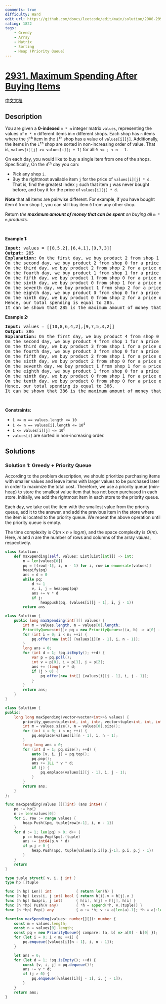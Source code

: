```yaml
---
comments: true
difficulty: Hard
edit_url: https://github.com/doocs/leetcode/edit/main/solution/2900-2999/2931.Maximum%20Spending%20After%20Buying%20Items/README_EN.md
rating: 1822
tags:
    - Greedy
    - Array
    - Matrix
    - Sorting
    - Heap (Priority Queue)
---
```


# [2931. Maximum Spending After Buying Items](https://leetcode.com/problems/maximum-spending-after-buying-items)

[中文文档](/solution/2900-2999/2931.Maximum%20Spending%20After%20Buying%20Items/README.md)

## Description

<p>You are given a <strong>0-indexed</strong> <code>m * n</code> integer matrix <code>values</code>, representing the values of <code>m * n</code> different items in <code>m</code> different shops. Each shop has <code>n</code> items where the <code>j<sup>th</sup></code> item in the <code>i<sup>th</sup></code> shop has a value of <code>values[i][j]</code>. Additionally, the items in the <code>i<sup>th</sup></code> shop are sorted in non-increasing order of value. That is, <code>values[i][j] &gt;= values[i][j + 1]</code> for all <code>0 &lt;= j &lt; n - 1</code>.</p>

<p>On each day, you would like to buy a single item from one of the shops. Specifically, On the <code>d<sup>th</sup></code> day you can:</p>

<ul>
	<li>Pick any shop <code>i</code>.</li>
	<li>Buy the rightmost available item <code>j</code> for the price of <code>values[i][j] * d</code>. That is, find the greatest index <code>j</code> such that item <code>j</code> was never bought before, and buy it for the price of <code>values[i][j] * d</code>.</li>
</ul>

<p><strong>Note</strong> that all items are pairwise different. For example, if you have bought item <code>0</code> from shop <code>1</code>, you can still buy item <code>0</code> from any other shop.</p>

<p>Return <em>the <strong>maximum amount of money that can be spent</strong> on buying all </em> <code>m * n</code> <em>products</em>.</p>

<p>&nbsp;</p>
<p><strong class="example">Example 1:</strong></p>

<pre>
<strong>Input:</strong> values = [[8,5,2],[6,4,1],[9,7,3]]
<strong>Output:</strong> 285
<strong>Explanation:</strong> On the first day, we buy product 2 from shop 1 for a price of values[1][2] * 1 = 1.
On the second day, we buy product 2 from shop 0 for a price of values[0][2] * 2 = 4.
On the third day, we buy product 2 from shop 2 for a price of values[2][2] * 3 = 9.
On the fourth day, we buy product 1 from shop 1 for a price of values[1][1] * 4 = 16.
On the fifth day, we buy product 1 from shop 0 for a price of values[0][1] * 5 = 25.
On the sixth day, we buy product 0 from shop 1 for a price of values[1][0] * 6 = 36.
On the seventh day, we buy product 1 from shop 2 for a price of values[2][1] * 7 = 49.
On the eighth day, we buy product 0 from shop 0 for a price of values[0][0] * 8 = 64.
On the ninth day, we buy product 0 from shop 2 for a price of values[2][0] * 9 = 81.
Hence, our total spending is equal to 285.
It can be shown that 285 is the maximum amount of money that can be spent buying all m * n products. 
</pre>

<p><strong class="example">Example 2:</strong></p>

<pre>
<strong>Input:</strong> values = [[10,8,6,4,2],[9,7,5,3,2]]
<strong>Output:</strong> 386
<strong>Explanation:</strong> On the first day, we buy product 4 from shop 0 for a price of values[0][4] * 1 = 2.
On the second day, we buy product 4 from shop 1 for a price of values[1][4] * 2 = 4.
On the third day, we buy product 3 from shop 1 for a price of values[1][3] * 3 = 9.
On the fourth day, we buy product 3 from shop 0 for a price of values[0][3] * 4 = 16.
On the fifth day, we buy product 2 from shop 1 for a price of values[1][2] * 5 = 25.
On the sixth day, we buy product 2 from shop 0 for a price of values[0][2] * 6 = 36.
On the seventh day, we buy product 1 from shop 1 for a price of values[1][1] * 7 = 49.
On the eighth day, we buy product 1 from shop 0 for a price of values[0][1] * 8 = 64
On the ninth day, we buy product 0 from shop 1 for a price of values[1][0] * 9 = 81.
On the tenth day, we buy product 0 from shop 0 for a price of values[0][0] * 10 = 100.
Hence, our total spending is equal to 386.
It can be shown that 386 is the maximum amount of money that can be spent buying all m * n products.
</pre>

<p>&nbsp;</p>
<p><strong>Constraints:</strong></p>

<ul>
	<li><code>1 &lt;= m == values.length &lt;= 10</code></li>
	<li><code>1 &lt;= n == values[i].length &lt;= 10<sup>4</sup></code></li>
	<li><code>1 &lt;= values[i][j] &lt;= 10<sup>6</sup></code></li>
	<li><code>values[i]</code> are sorted in non-increasing order.</li>
</ul>

## Solutions

### Solution 1: Greedy + Priority Queue

According to the problem description, we should prioritize purchasing items with smaller values and leave items with larger values to be purchased later in order to maximize the total cost. Therefore, we use a priority queue (min-heap) to store the smallest value item that has not been purchased in each store. Initially, we add the rightmost item in each store to the priority queue.

Each day, we take out the item with the smallest value from the priority queue, add it to the answer, and add the previous item in the store where the item is located to the priority queue. We repeat the above operation until the priority queue is empty.

The time complexity is $O(m \times n \times \log m)$, and the space complexity is $O(m)$. Here, $m$ and $n$ are the number of rows and columns of the array $values$, respectively.

<!-- tabs:start -->

```python
class Solution:
    def maxSpending(self, values: List[List[int]]) -> int:
        n = len(values[0])
        pq = [(row[-1], i, n - 1) for i, row in enumerate(values)]
        heapify(pq)
        ans = d = 0
        while pq:
            d += 1
            v, i, j = heappop(pq)
            ans += v * d
            if j:
                heappush(pq, (values[i][j - 1], i, j - 1))
        return ans
```

```java
class Solution {
    public long maxSpending(int[][] values) {
        int m = values.length, n = values[0].length;
        PriorityQueue<int[]> pq = new PriorityQueue<>((a, b) -> a[0] - b[0]);
        for (int i = 0; i < m; ++i) {
            pq.offer(new int[] {values[i][n - 1], i, n - 1});
        }
        long ans = 0;
        for (int d = 1; !pq.isEmpty(); ++d) {
            var p = pq.poll();
            int v = p[0], i = p[1], j = p[2];
            ans += (long) v * d;
            if (j > 0) {
                pq.offer(new int[] {values[i][j - 1], i, j - 1});
            }
        }
        return ans;
    }
}
```

```cpp
class Solution {
public:
    long long maxSpending(vector<vector<int>>& values) {
        priority_queue<tuple<int, int, int>, vector<tuple<int, int, int>>, greater<tuple<int, int, int>>> pq;
        int m = values.size(), n = values[0].size();
        for (int i = 0; i < m; ++i) {
            pq.emplace(values[i][n - 1], i, n - 1);
        }
        long long ans = 0;
        for (int d = 1; pq.size(); ++d) {
            auto [v, i, j] = pq.top();
            pq.pop();
            ans += 1LL * v * d;
            if (j) {
                pq.emplace(values[i][j - 1], i, j - 1);
            }
        }
        return ans;
    }
};
```

```go
func maxSpending(values [][]int) (ans int64) {
	pq := hp{}
	n := len(values[0])
	for i, row := range values {
		heap.Push(&pq, tuple{row[n-1], i, n - 1})
	}
	for d := 1; len(pq) > 0; d++ {
		p := heap.Pop(&pq).(tuple)
		ans += int64(p.v * d)
		if p.j > 0 {
			heap.Push(&pq, tuple{values[p.i][p.j-1], p.i, p.j - 1})
		}
	}
	return
}

type tuple struct{ v, i, j int }
type hp []tuple

func (h hp) Len() int           { return len(h) }
func (h hp) Less(i, j int) bool { return h[i].v < h[j].v }
func (h hp) Swap(i, j int)      { h[i], h[j] = h[j], h[i] }
func (h *hp) Push(v any)        { *h = append(*h, v.(tuple)) }
func (h *hp) Pop() any          { a := *h; v := a[len(a)-1]; *h = a[:len(a)-1]; return v }
```

```ts
function maxSpending(values: number[][]): number {
    const m = values.length;
    const n = values[0].length;
    const pq = new PriorityQueue({ compare: (a, b) => a[0] - b[0] });
    for (let i = 0; i < m; ++i) {
        pq.enqueue([values[i][n - 1], i, n - 1]);
    }

    let ans = 0;
    for (let d = 1; !pq.isEmpty(); ++d) {
        const [v, i, j] = pq.dequeue()!;
        ans += v * d;
        if (j > 0) {
            pq.enqueue([values[i][j - 1], i, j - 1]);
        }
    }
    return ans;
}
```

<!-- tabs:end -->

<!-- end -->
